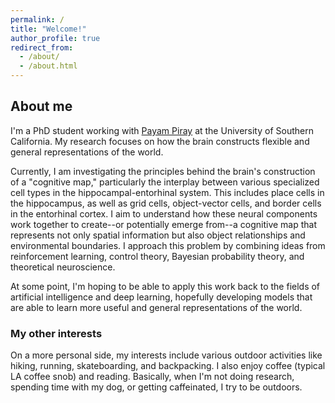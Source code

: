 ```yaml
---
permalink: /
title: "Welcome!"
author_profile: true
redirect_from: 
  - /about/
  - /about.html
---
```


## About me
I'm a PhD student working with [Payam Piray](https://www.piraylab.com/) at the University of Southern California. My research focuses on how the brain constructs flexible and general representations of the world.

Currently, I am investigating the principles behind the brain's construction of a "cognitive map," particularly the interplay between various specialized cell types in the hippocampal-entorhinal system. This includes place cells in the hippocampus, as well as grid cells, object-vector cells, and border cells in the entorhinal cortex. I aim to understand how these neural components work together to create--or potentially emerge from--a cognitive map that represents not only spatial information but also object relationships and environmental boundaries. I approach this problem by combining ideas from reinforcement learning, control theory, Bayesian probability theory, and theoretical neuroscience.

At some point, I'm hoping to be able to apply this work back to the fields of artificial intelligence and deep learning, hopefully developing models that are able to learn more useful and general representations of the world.

### My other interests
On a more personal side, my interests include various outdoor activities like hiking, running, skateboarding, and backpacking. I also enjoy coffee (typical LA coffee snob) and reading. Basically, when I'm not doing research, spending time with my dog, or getting caffeinated, I try to be outdoors.
